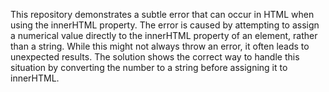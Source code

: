 This repository demonstrates a subtle error that can occur in HTML when using the innerHTML property. The error is caused by attempting to assign a numerical value directly to the innerHTML property of an element, rather than a string.  While this might not always throw an error, it often leads to unexpected results. The solution shows the correct way to handle this situation by converting the number to a string before assigning it to innerHTML.